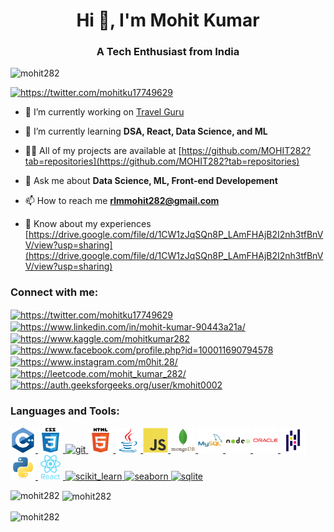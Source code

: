 <h1 align="center">Hi 👋, I'm Mohit Kumar</h1>
<h3 align="center">A Tech Enthusiast from India</h3>

<p align="left"> <img src="https://komarev.com/ghpvc/?username=mohit282&label=Profile%20views&color=0e75b6&style=flat" alt="mohit282" /> </p>

<p align="left"> <a href="https://twitter.com/https://twitter.com/mohitku17749629" target="blank"><img src="https://img.shields.io/twitter/follow/https://twitter.com/mohitku17749629?logo=twitter&style=for-the-badge" alt="https://twitter.com/mohitku17749629" /></a> </p>

- 🔭 I’m currently working on [Travel Guru](https://github.com/MOHIT282/Travel-Guru)

- 🌱 I’m currently learning **DSA, React, Data Science, and ML**

- 👨‍💻 All of my projects are available at [https://github.com/MOHIT282?tab=repositories](https://github.com/MOHIT282?tab=repositories)

- 💬 Ask me about **Data Science, ML, Front-end Developement**

- 📫 How to reach me **rlmmohit282@gmail.com**

- 📄 Know about my experiences [https://drive.google.com/file/d/1CW1zJqSQn8P_LAmFHAjB2I2nh3tfBnVV/view?usp=sharing](https://drive.google.com/file/d/1CW1zJqSQn8P_LAmFHAjB2I2nh3tfBnVV/view?usp=sharing)

<h3 align="left">Connect with me:</h3>
<p align="left">
<a href="https://twitter.com/https://twitter.com/mohitku17749629" target="blank"><img align="center" src="https://raw.githubusercontent.com/rahuldkjain/github-profile-readme-generator/master/src/images/icons/Social/twitter.svg" alt="https://twitter.com/mohitku17749629" height="30" width="40" /></a>
<a href="https://linkedin.com/in/https://www.linkedin.com/in/mohit-kumar-90443a21a/" target="blank"><img align="center" src="https://raw.githubusercontent.com/rahuldkjain/github-profile-readme-generator/master/src/images/icons/Social/linked-in-alt.svg" alt="https://www.linkedin.com/in/mohit-kumar-90443a21a/" height="30" width="40" /></a>
<a href="https://kaggle.com/https://www.kaggle.com/mohitkumar282" target="blank"><img align="center" src="https://raw.githubusercontent.com/rahuldkjain/github-profile-readme-generator/master/src/images/icons/Social/kaggle.svg" alt="https://www.kaggle.com/mohitkumar282" height="30" width="40" /></a>
<a href="https://fb.com/https://www.facebook.com/profile.php?id=100011690794578" target="blank"><img align="center" src="https://raw.githubusercontent.com/rahuldkjain/github-profile-readme-generator/master/src/images/icons/Social/facebook.svg" alt="https://www.facebook.com/profile.php?id=100011690794578" height="30" width="40" /></a>
<a href="https://instagram.com/https://www.instagram.com/m0hit.28/" target="blank"><img align="center" src="https://raw.githubusercontent.com/rahuldkjain/github-profile-readme-generator/master/src/images/icons/Social/instagram.svg" alt="https://www.instagram.com/m0hit.28/" height="30" width="40" /></a>
<a href="https://www.leetcode.com/https://leetcode.com/mohit_kumar_282/" target="blank"><img align="center" src="https://raw.githubusercontent.com/rahuldkjain/github-profile-readme-generator/master/src/images/icons/Social/leet-code.svg" alt="https://leetcode.com/mohit_kumar_282/" height="30" width="40" /></a>
<a href="https://auth.geeksforgeeks.org/user/https://auth.geeksforgeeks.org/user/kmohit0002" target="blank"><img align="center" src="https://raw.githubusercontent.com/rahuldkjain/github-profile-readme-generator/master/src/images/icons/Social/geeks-for-geeks.svg" alt="https://auth.geeksforgeeks.org/user/kmohit0002" height="30" width="40" /></a>
</p>

<h3 align="left">Languages and Tools:</h3>
<p align="left"> <a href="https://www.w3schools.com/cpp/" target="_blank" rel="noreferrer"> <img src="https://raw.githubusercontent.com/devicons/devicon/master/icons/cplusplus/cplusplus-original.svg" alt="cplusplus" width="40" height="40"/> </a> <a href="https://www.w3schools.com/css/" target="_blank" rel="noreferrer"> <img src="https://raw.githubusercontent.com/devicons/devicon/master/icons/css3/css3-original-wordmark.svg" alt="css3" width="40" height="40"/> </a> <a href="https://git-scm.com/" target="_blank" rel="noreferrer"> <img src="https://www.vectorlogo.zone/logos/git-scm/git-scm-icon.svg" alt="git" width="40" height="40"/> </a> <a href="https://www.w3.org/html/" target="_blank" rel="noreferrer"> <img src="https://raw.githubusercontent.com/devicons/devicon/master/icons/html5/html5-original-wordmark.svg" alt="html5" width="40" height="40"/> </a> <a href="https://www.java.com" target="_blank" rel="noreferrer"> <img src="https://raw.githubusercontent.com/devicons/devicon/master/icons/java/java-original.svg" alt="java" width="40" height="40"/> </a> <a href="https://developer.mozilla.org/en-US/docs/Web/JavaScript" target="_blank" rel="noreferrer"> <img src="https://raw.githubusercontent.com/devicons/devicon/master/icons/javascript/javascript-original.svg" alt="javascript" width="40" height="40"/> </a> <a href="https://www.mongodb.com/" target="_blank" rel="noreferrer"> <img src="https://raw.githubusercontent.com/devicons/devicon/master/icons/mongodb/mongodb-original-wordmark.svg" alt="mongodb" width="40" height="40"/> </a> <a href="https://www.mysql.com/" target="_blank" rel="noreferrer"> <img src="https://raw.githubusercontent.com/devicons/devicon/master/icons/mysql/mysql-original-wordmark.svg" alt="mysql" width="40" height="40"/> </a> <a href="https://nodejs.org" target="_blank" rel="noreferrer"> <img src="https://raw.githubusercontent.com/devicons/devicon/master/icons/nodejs/nodejs-original-wordmark.svg" alt="nodejs" width="40" height="40"/> </a> <a href="https://www.oracle.com/" target="_blank" rel="noreferrer"> <img src="https://raw.githubusercontent.com/devicons/devicon/master/icons/oracle/oracle-original.svg" alt="oracle" width="40" height="40"/> </a> <a href="https://pandas.pydata.org/" target="_blank" rel="noreferrer"> <img src="https://raw.githubusercontent.com/devicons/devicon/2ae2a900d2f041da66e950e4d48052658d850630/icons/pandas/pandas-original.svg" alt="pandas" width="40" height="40"/> </a> <a href="https://www.python.org" target="_blank" rel="noreferrer"> <img src="https://raw.githubusercontent.com/devicons/devicon/master/icons/python/python-original.svg" alt="python" width="40" height="40"/> </a> <a href="https://reactjs.org/" target="_blank" rel="noreferrer"> <img src="https://raw.githubusercontent.com/devicons/devicon/master/icons/react/react-original-wordmark.svg" alt="react" width="40" height="40"/> </a> <a href="https://scikit-learn.org/" target="_blank" rel="noreferrer"> <img src="https://upload.wikimedia.org/wikipedia/commons/0/05/Scikit_learn_logo_small.svg" alt="scikit_learn" width="40" height="40"/> </a> <a href="https://seaborn.pydata.org/" target="_blank" rel="noreferrer"> <img src="https://seaborn.pydata.org/_images/logo-mark-lightbg.svg" alt="seaborn" width="40" height="40"/> </a> <a href="https://www.sqlite.org/" target="_blank" rel="noreferrer"> <img src="https://www.vectorlogo.zone/logos/sqlite/sqlite-icon.svg" alt="sqlite" width="40" height="40"/> </a> </p>

<p><img align="left" src="https://github-readme-stats.vercel.app/api/top-langs?username=mohit282&show_icons=true&locale=en&layout=compact" alt="mohit282" /></p>

<p>&nbsp;<img align="center" src="https://github-readme-stats.vercel.app/api?username=mohit282&show_icons=true&locale=en" alt="mohit282" /></p>

<p><img align="center" src="https://github-readme-streak-stats.herokuapp.com/?user=mohit282&" alt="mohit282" /></p>
